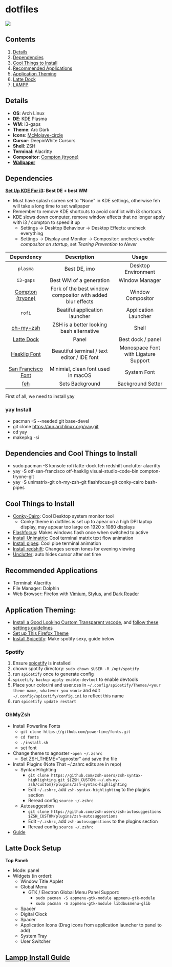 # dotfiles

![](/screenshot.png)

## Contents

1. [Details](#details)
2. [Dependencies](#dependencies)
3. [Cool Things to Install](#coolinstall)
4. [Recommended Applications](#applications)
5. [Application Theming](#application-theming)
6. [Latte Dock](#dock)
7. [LAMPP](#lampp)

<a name="details"></a>

## Details

- **OS**: Arch Linux
- **DE**: KDE Plasma
- **WM**: i3-gaps
- **Theme**: Arc Dark
- **Icons**: [McMojave-circle](https://store.kde.org/p/1305429/)
- **Cursor**: DeepinWhite Cursors
- **Shell**: ZSH
- **Terminal**: Alacritty
- **Compositor**: [Compton (tryone)](https://aur.archlinux.org/packages/compton-tryone-git/)
- [**Wallpaper**](https://www.fabuloussavers.com/new_wallpaper/anime_sky_clouds_sunset-wallpapers-2560x1440.shtml)

<a name="dependencies"></a>

## Dependencies

**[Set Up KDE For i3](https://medium.com/@vishnu_mad/using-i3-window-manager-with-kde-plasma-c2ac70594d8): Best DE + best WM**

- Must have splash screen set to "None" in KDE settings, otherwise feh will take a long time to set wallpaper
- Remember to remove KDE shortcuts to avoid conflict with i3 shortcuts
- KDE slows down computer, remove window effects that no longer apply with i3 / compton to speed it up
  - Settings -> Desktop Behaviour -> Desktop Effects: uncheck everything
  - Settings -> Display and Monitor -> Compositor: uncheck _enable compositor on startup_, set _Tearing Prevention_ to _Never_

|                                 Dependency                                  |                        Description                         |                Usage                 |
| :-------------------------------------------------------------------------: | :--------------------------------------------------------: | :----------------------------------: |
|                                  `plasma`                                   |                        Best DE, imo                        |         Desktop Environment          |
|                                  `i3-gaps`                                  |                  Best WM of a generation                   |            Window Manager            |
| [Compton (tryone)](https://aur.archlinux.org/packages/compton-tryone-git/)  | Fork of the best window compositor with added blur effects |          Window Compositor           |
|                                   `rofi`                                    |               Beatiful application launcher                |         Application Launcher         |
|       [oh-my-zsh](https://aur.archlinux.org/packages/oh-my-zsh-git/)        |          ZSH is a better looking bash alternative          |                Shell                 |
|                [Latte Dock](https://store.kde.org/p/1169519)                |                           Panel                            |          Best dock / panel           |
|               [Hasklig Font](https://github.com/i-tu/Hasklig)               |        Beautiful terminal / text editor / IDE font         | Monospace Font with Ligature Support |
| [San Francisco Font](https://aur.archlinux.org/packages/otf-san-francisco/) |             Minimial, clean font used in macOS             |             System Font              |
|               [feh](https://wiki.archlinux.org/index.php/feh)               |                      Sets Background                       |          Background Setter           |

<a name="yay"></a>

First of all, we need to install yay

### yay Install

- pacman -S --needed git base-devel
- git clone https://aur.archlinux.org/yay.git
- cd yay
- makepkg -si

<a name="dependencies"></a>

## Dependencies and Cool Things to Install

- sudo pacman -S konsole rofi latte-dock feh redshift unclutter alacritty
- yay -S otf-san-francisco otf-hasklig visual-studio-code-bin compton-tryone-git
- yay -S unimatrix-git oh-my-zsh-git flashfocus-git conky-cairo bash-pipes

<a name="coolinstall"></a>

## Cool Things to Install

- [Conky-Cairo](https://aur.archlinux.org/packages/conky-cairo/): Cool Desktop system monitor tool
  - Conky theme in dotfiles is set up to apear on a high DPI laptop display, may appear too large on 1920 x 1080 displays
- [Flashfocus](https://github.com/fennerm/flashfocus): Makes windows flash once when switched to active
- [Install Unimatrix](https://github.com/will8211/unimatrix): Cool terminal matrix text flow animation
- [Install pipes](https://aur.archlinux.org/packages/bash-pipes/): Cool pipe terminal animation
- [Install redshift](https://wiki.archlinux.org/index.php/Redshift): Changes screen tones for evening viewing
- [Unclutter](https://wiki.archlinux.org/index.php/Unclutter): auto hides cursor after set time

<a name="applications"></a>

## Recommended Applications

- Terminal: Alacritty
- File Manager: Dolphin
- Web Browser: Firefox with [Vimium](https://addons.mozilla.org/en-US/firefox/addon/vimium-ff/?src=search), [Stylus](https://addons.mozilla.org/en-US/firefox/addon/styl-us/?src=search), and [Dark Reader](https://addons.mozilla.org/en-US/firefox/addon/darkreader/)

<a name="application-theming"></a>

## Application Theming:

- [Install a Good Looking Custom Transparent vscode](https://github.com/coler706/vscode), and [follow these settings guidelines](https://dev.to/selrond/tips-to-use-vscode-more-efficiently-3h6p)
- [Set up This Firefox Theme](https://github.com/muckSponge/MaterialFox)
- [Install Spicetify](https://github.com/khanhas/spicetify-cli): Make spotify sexy, guide below

### Spotify

1. Ensure [spicetify](https://github.com/khanhas/spicetify-cli) is installed
2. chown spotify directory: `sudo chown $USER -R /opt/spotify`
3. run `spicetify` once to generate config
4. `spicetify backup apply enable-devtool` to enable devtools
5. Place your color.ini and user.css in `~/.config/spicetify/Themes/<your theme name, whatever you want>` and edit `~/.config/spicetify/config.ini` to reflect this name
6. run `spicetify update restart`

### OhMyZsh

- Install Powerline Fonts
  - `git clone https://github.com/powerline/fonts.git`
  - `cd fonts`
  - `./install.sh`
  - set font
- Change theme to agnoster -`open ~/.zshrc`
  - Set ZSH_THEME="agnoster" and save the file
- Install Plugins (Note That ~/.zshrc edits are in repo)
  - Syntax Hilighting
    - `git clone https://github.com/zsh-users/zsh-syntax-highlighting.git ${ZSH_CUSTOM:-~/.oh-my-zsh/custom}/plugins/zsh-syntax-highlighting`
    - Edit `~/.zshrc`, add `zsh-syntax-highlighting` to the plugins section
    - Reread config `source ~/.zshrc`
  - Autosuggestion
    - `git clone https://github.com/zsh-users/zsh-autosuggestions $ZSH_CUSTOM/plugins/zsh-autosuggestions`
    - Edit `~/.zshrc`, add `zsh-autosuggestions` to the plugins section
    - Reread config `source ~/.zshrc`
- [Guide](https://www.freecodecamp.org/news/jazz-up-your-zsh-terminal-in-seven-steps-a-visual-guide-e81a8fd59a38/)

<a name="dock"></a>

## Latte Dock Setup

**Top Panel:**

- Mode: panel
- Widgets (in order):
  - Window Title Applet
  - Global Menu
    - GTK / Electron Global Menu Panel Support:
      - `sudo pacman -S appmenu-gtk-module appmenu-gtk-module`
      - `sudo pacman -S appmenu-gtk-module libdbusmenu-glib`
  - Spacer
  - Digital Clock
  - Spacer
  - Application Icons (Drag icons from application launcher to panel to add)
  - System Tray
  - User Switcher

<a name="lampp"></a>

## [Lampp Install Guide](https://www.tutofox.com/linux/manjaro-install-apache-mariadb-mysql-php-lamp/)
